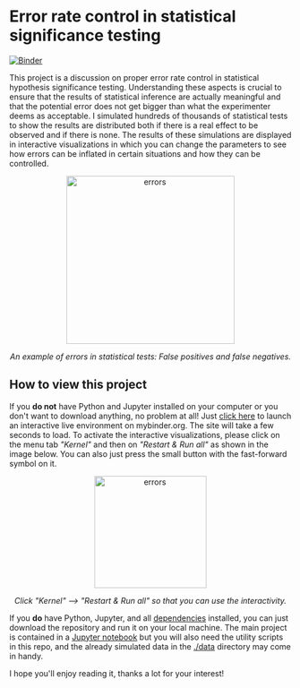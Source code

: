 # Error rate control in statistical significance testing

[![Binder](https://mybinder.org/badge_logo.svg)](https://mybinder.org/v2/gh/Pascal-Bliem/error-control-statistical-tests/master?filepath=Error_control_in_statistics.ipynb)

This project is a discussion on proper error rate control in statistical hypothesis significance testing. Understanding these aspects is crucial to ensure that the results of statistical inference are actually meaningful and that the potential error does not get bigger than what the experimenter deems as acceptable. I simulated hundreds of thousands of statistical tests to show the results are distributed both if there is a real effect to be observed and if there is none. The results of these simulations are displayed in interactive visualizations in which you can change the parameters to see how errors can be  inflated in certain situations and how they can be controlled.

<p align="center">
<img src="https://chemicalstatistician.files.wordpress.com/2014/05/pregnant.jpg" alt="errors" height="300"/>  
</p>
<p align="center">
<em>An example of errors in statistical tests: False positives and false negatives.</em> 
</p>

## How to view this project

If you **do not** have Python and Jupyter installed on your computer or you don't want to download anything, no problem at all! Just [click here](https://mybinder.org/v2/gh/Pascal-Bliem/error-control-statistical-tests/master?filepath=Error_control_in_statistics.ipynb) to launch an interactive live environment on mybinder.org. The site will take a few seconds to load. To activate the interactive visualizations, please click on the menu tab *"Kernel"* and then on *"Restart & Run all"* as shown in the image below. You can also just press the small button with the fast-forward symbol on it.

<p align="center">
<img src="https://i.stack.imgur.com/neKoy.png" alt="errors" height="200"/>  
</p>
<p align="center">
<em>Click "Kernel" --> "Restart & Run all" so that you can use the interactivity.</em> 
</p>

If you **do** have Python, Jupyter, and all [dependencies](./environment.yml) installed, you can just download the repository and run it on your local machine. The main project is contained in a [Jupyter notebook](./Error_control_in_statistics.ipynb) but you will also need the utility scripts in this repo, and the already simulated data in the [./data](./data) directory may come in handy.

I hope you'll enjoy reading it, thanks a lot for your interest!
